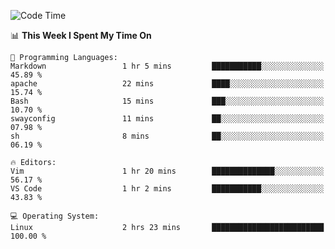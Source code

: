 <!-- [![Top Langs](https://github-readme-stats.vercel.app/api/top-langs/?username=gagahsyuja&theme=dracula&hide_border=true&border_radius=7)](https://github.com/anuraghazra/github-readme-stats) -->

<!--START_SECTION:waka-->
![Code Time](http://img.shields.io/badge/Code%20Time-202%20hrs%2034%20mins-blue)

📊 **This Week I Spent My Time On** 

```text
💬 Programming Languages: 
Markdown                 1 hr 5 mins         ███████████░░░░░░░░░░░░░░   45.89 % 
apache                   22 mins             ████░░░░░░░░░░░░░░░░░░░░░   15.74 % 
Bash                     15 mins             ███░░░░░░░░░░░░░░░░░░░░░░   10.70 % 
swayconfig               11 mins             ██░░░░░░░░░░░░░░░░░░░░░░░   07.98 % 
sh                       8 mins              ██░░░░░░░░░░░░░░░░░░░░░░░   06.19 % 

🔥 Editors: 
Vim                      1 hr 20 mins        ██████████████░░░░░░░░░░░   56.17 % 
VS Code                  1 hr 2 mins         ███████████░░░░░░░░░░░░░░   43.83 % 

💻 Operating System: 
Linux                    2 hrs 23 mins       █████████████████████████   100.00 % 
```


<!--END_SECTION:waka-->
